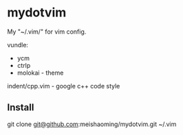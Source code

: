 # mydotvim

My "~/.vim/" for vim config.

vundle:

 - ycm
 - ctrlp
 - molokai - theme

indent/cpp.vim - google c++ code style

## Install

git clone git@github.com:meishaoming/mydotvim.git ~/.vim

